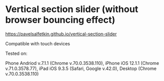# Vertical section slider (without browser bouncing effect)

https://pavelsalfetkin.github.io/vertical-section-slider

Сompatible with touch devices

Tested on:

Phone Andriod v.7.1.1 (Chrome v.70.0.3538.110),
iPhone iOS 12.1.1 (Chrome v.71.0.3578.77),
iPad iOS 9.3.5 (Safari, Google v.42.0),
Desktop (Chrome v.70.0.3538.110)
